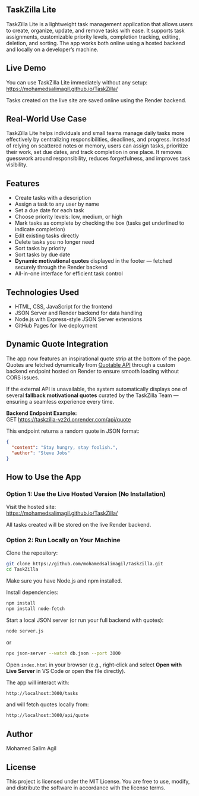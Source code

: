 ## TaskZilla Lite

TaskZilla Lite is a lightweight task management application that allows users to create, organize, update, and remove tasks with ease. It supports task assignments, customizable priority levels, completion tracking, editing, deletion, and sorting. The app works both online using a hosted backend and locally on a developer’s machine.

## Live Demo
You can use TaskZilla Lite immediately without any setup:  
https://mohamedsalimagil.github.io/TaskZilla/

Tasks created on the live site are saved online using the Render backend.

## Real-World Use Case
TaskZilla Lite helps individuals and small teams manage daily tasks more effectively by centralizing responsibilities, deadlines, and progress. Instead of relying on scattered notes or memory, users can assign tasks, prioritize their work, set due dates, and track completion in one place. It removes guesswork around responsibility, reduces forgetfulness, and improves task visibility.

## Features
- Create tasks with a description  
- Assign a task to any user by name  
- Set a due date for each task  
- Choose priority levels: low, medium, or high  
- Mark tasks as complete by checking the box (tasks get underlined to indicate completion)  
- Edit existing tasks directly  
- Delete tasks you no longer need  
- Sort tasks by priority  
- Sort tasks by due date  
- **Dynamic motivational quotes** displayed in the footer — fetched securely through the Render backend  
- All-in-one interface for efficient task control  

## Technologies Used
- HTML, CSS, JavaScript for the frontend  
- JSON Server and Render backend for data handling  
- Node.js with Express-style JSON Server extensions  
- GitHub Pages for live deployment  

## Dynamic Quote Integration
The app now features an inspirational quote strip at the bottom of the page.  
Quotes are fetched dynamically from [Quotable API](https://quotable.io/) through a custom backend endpoint hosted on Render to ensure smooth loading without CORS issues.  

If the external API is unavailable, the system automatically displays one of several **fallback motivational quotes** curated by the TaskZilla Team — ensuring a seamless experience every time.

**Backend Endpoint Example:**  
GET https://taskzilla-vz2d.onrender.com/api/quote

This endpoint returns a random quote in JSON format:
```json
{
  "content": "Stay hungry, stay foolish.",
  "author": "Steve Jobs"
}
```

## How to Use the App

### Option 1: Use the Live Hosted Version (No Installation)
Visit the hosted site:  
https://mohamedsalimagil.github.io/TaskZilla/

All tasks created will be stored on the live Render backend.

### Option 2: Run Locally on Your Machine
Clone the repository:
```bash
git clone https://github.com/mohamedsalimagil/TaskZilla.git
cd TaskZilla
```

Make sure you have Node.js and npm installed.

Install dependencies:
```bash
npm install
npm install node-fetch
```

Start a local JSON server (or run your full backend with quotes):
```bash
node server.js
```
or
```bash
npx json-server --watch db.json --port 3000
```

Open `index.html` in your browser (e.g., right-click and select **Open with Live Server** in VS Code or open the file directly).

The app will interact with:
```bash
http://localhost:3000/tasks
```
and will fetch quotes locally from:
```bash
http://localhost:3000/api/quote
```

## Author
Mohamed Salim Agil

## License
This project is licensed under the MIT License. You are free to use, modify, and distribute the software in accordance with the license terms.
